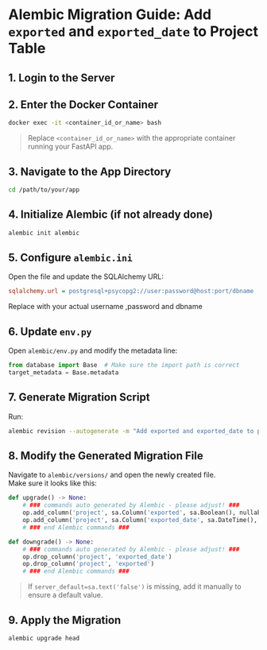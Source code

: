 #  Alembic Migration Guide: Add `exported` and `exported_date` to Project Table

## 1.  Login to the Server  



## 2.  Enter the Docker Container

```bash
docker exec -it <container_id_or_name> bash
```
> Replace `<container_id_or_name>` with the appropriate container running your FastAPI app.

## 3.  Navigate to the App Directory

```bash
cd /path/to/your/app
```

## 4. Initialize Alembic (if not already done)
```bash
alembic init alembic
```

## 5.  Configure `alembic.ini`
Open the file and update the SQLAlchemy URL:
```ini
sqlalchemy.url = postgresql+psycopg2://user:password@host:port/dbname
```
Replace with your actual username ,password and dbname

## 6.  Update `env.py`
Open `alembic/env.py` and modify the metadata line:
```python
from database import Base  # Make sure the import path is correct
target_metadata = Base.metadata
```

## 7.  Generate Migration Script
Run:
```bash
alembic revision --autogenerate -m "Add exported and exported_date to project"
```

## 8.  Modify the Generated Migration File
Navigate to `alembic/versions/` and open the newly created file.  
Make sure it looks like this:
```python
def upgrade() -> None:
    # ### commands auto generated by Alembic - please adjust! ###
    op.add_column('project', sa.Column('exported', sa.Boolean(), nullable=False, server_default=sa.text('false')))
    op.add_column('project', sa.Column('exported_date', sa.DateTime(), nullable=True))
    # ### end Alembic commands ###

def downgrade() -> None:
    # ### commands auto generated by Alembic - please adjust! ###
    op.drop_column('project', 'exported_date')
    op.drop_column('project', 'exported')
    # ### end Alembic commands ###
```

>  If `server_default=sa.text('false')` is missing, add it manually to ensure a default value.

## 9.  Apply the Migration
```bash
alembic upgrade head
```
